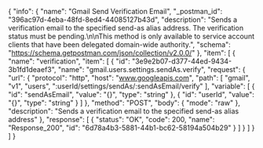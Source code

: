 {
  "info": {
    "name": "Gmail Send Verification Email",
    "_postman_id": "396ac97d-4eba-48fd-8ed4-44085127b43d",
    "description": "Sends a verification email to the specified send-as alias address. The verification status must be pending.\n\nThis method is only available to service account clients that have been delegated domain-wide authority.",
    "schema": "https://schema.getpostman.com/json/collection/v2.0.0/"
  },
  "item": [
    {
      "name": "verification",
      "item": [
        {
          "id": "3e9e2b07-d377-44ed-9434-3b1fd1deaef3",
          "name": "gmail.users.settings.sendAs.verify",
          "request": {
            "url": {
              "protocol": "http",
              "host": "www.googleapis.com",
              "path": [
                "gmail",
                "v1",
                "users",
                ":userId/settings/sendAs/:sendAsEmail/verify"
              ],
              "variable": [
                {
                  "id": "sendAsEmail",
                  "value": "{}",
                  "type": "string"
                },
                {
                  "id": "userId",
                  "value": "{}",
                  "type": "string"
                }
              ]
            },
            "method": "POST",
            "body": {
              "mode": "raw"
            },
            "description": "Sends a verification email to the specified send-as alias address"
          },
          "response": [
            {
              "status": "OK",
              "code": 200,
              "name": "Response_200",
              "id": "6d78a4b3-5881-44b1-bc62-58194a504b29"
            }
          ]
        }
      ]
    }
  ]
}
